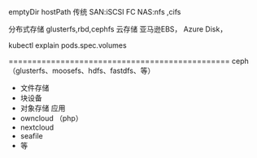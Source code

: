 emptyDir   hostPath
传统
SAN:iSCSI FC
NAS:nfs ,cifs

分布式存储
glusterfs,rbd,cephfs
云存储
亚马逊EBS， Azure Disk，

kubectl explain pods.spec.volumes








===============================================
ceph  （glusterfs、moosefs、hdfs、fastdfs、等）
  - 文件存储
  - 块设备
  - 对象存储
应用
  - owncloud （php）
  - nextcloud
  - seafile
  - 等
